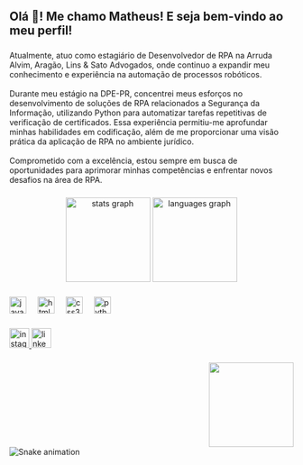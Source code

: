 <h2 align="left">Olá 👋! Me chamo Matheus! E seja bem-vindo ao meu perfil!</h2>

###

<p align="left">Atualmente, atuo como estagiário de Desenvolvedor de RPA na Arruda Alvim, Aragão, Lins & Sato Advogados, onde continuo a expandir meu conhecimento e experiência na automação de processos robóticos.<br><br>Durante meu estágio na DPE-PR, concentrei meus esforços no desenvolvimento de soluções de RPA relacionados a Segurança da Informação, utilizando Python para automatizar tarefas repetitivas de verificação de certificados. Essa experiência permitiu-me aprofundar minhas habilidades em codificação, além de me proporcionar uma visão prática da aplicação de RPA no ambiente jurídico.<br><br>Comprometido com a excelência, estou sempre em busca de oportunidades para aprimorar minhas competências e enfrentar novos desafios na área de RPA.</p>

###

<div align="center">
  <img src="https://github-readme-stats.vercel.app/api?username=matheyck&hide_title=false&hide_rank=false&show_icons=true&include_all_commits=true&count_private=true&disable_animations=false&theme=dark&locale=pt-br&hide_border=false&custom_title=Estat%C3%ADsticas" height="150" alt="stats graph"  />
  <img src="https://github-readme-stats.vercel.app/api/top-langs?username=matheyck&locale=pt-br&hide_title=false&layout=compact&card_width=320&langs_count=5&theme=dark&hide_border=false&custom_title=Linguagens" height="150" alt="languages graph"  />
</div>

###

<div align="left">
  <img src="https://cdn.jsdelivr.net/gh/devicons/devicon/icons/javascript/javascript-original.svg" height="30" alt="javascript logo"  />
  <img width="12" />
  <img src="https://cdn.jsdelivr.net/gh/devicons/devicon/icons/html5/html5-original.svg" height="30" alt="html5 logo"  />
  <img width="12" />
  <img src="https://cdn.jsdelivr.net/gh/devicons/devicon/icons/css3/css3-original.svg" height="30" alt="css3 logo"  />
  <img width="12" />
  <img src="https://cdn.jsdelivr.net/gh/devicons/devicon/icons/python/python-original.svg" height="30" alt="python logo"  />
</div>

###

<div align="left">
  <a href="https://www.instagram.com/matheyck_/" target="_blank">
    <img src="https://img.shields.io/static/v1?message=Instagram&logo=instagram&label=&color=E4405F&logoColor=white&labelColor=&style=for-the-badge" height="35" alt="instagram logo"  />
  </a>
  <a href="https://www.linkedin.com/in/matheyck/" target="_blank">
    <img src="https://img.shields.io/static/v1?message=LinkedIn&logo=linkedin&label=&color=0077B5&logoColor=white&labelColor=&style=for-the-badge" height="35" alt="linkedin logo"  />
  </a>
</div>

###

<img align="right" height="150" src="https://i.gifer.com/KHO.gif"  />

###

<br clear="both">

<img src="https://raw.githubusercontent.com/matheyck/matheyck/output/snake.svg" alt="Snake animation" />

###
